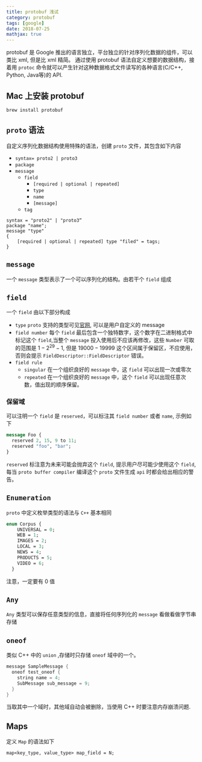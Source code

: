 ```yaml
---
title: protobuf 浅试
category: protobuf
tags: [google]
date: 2018-07-25
mathjax: true
---
```


protobuf 是 Google 推出的语言独立，平台独立的针对序列化数据的组件，可以类比 xml, 但是比 xml 精简。
通过使用 protobuf 语法自定义想要的数据结构，接着用 `protoc` 命令就可以产生针对这种数据格式文件读写的各种语言(C/C++, Python, Java等)的 API.

## Mac 上安装 protobuf

```shell
brew install protobuf
```

## `proto` 语法

自定义序列化数据结构使用特殊的语法，创建 `proto` 文件，其包含如下内容

- `syntax= proto2 | proto3`
- `package`
- `message`
  - `field`
    - `[required | optional | repeated]`
    - `type`
    - `name`
    - `[message]`
  - `tag`

```plain
syntax = "proto2" | "proto3“
package "name";
message "type"
{
    [required | optional | repeated] type "filed" = tags;
}
```

## `message`

一个 `message` 类型表示了一个可以序列化的结构。由若干个 `field` 组成

## `field`

一个 `field` 由以下部分构成

- `type`
  `proto` 支持的类型可见[官网](https://developers.google.com/protocol-buffers/docs/proto3#scalar), 可以是用户自定义的 message
- `field number`
  每个 `field` 最后包含一个独特数字，这个数字在二进制格式中标记这个 `field`,当整个 `message` 投入使用后不应该再修改，这些 `Number` 可取的范围是 $1 - 2^29 - 1$, 但是 $19000 - 19999$ 这个区间属于保留区，不应使用，否则会提示 `FieldDescriptor::FieldDescriptor` 错误。
- `field rule`
  - `singular`
    在一个组织良好的 `message` 中，这 `field` 可以出现一次或零次
  - `repeated`
    在一个组织良好的 `message` 中，这个 `field` 可以出现任意次数，值出现的顺序保留。

### 保留域

可以注明一个 `field` 是 `reserved`，可以标注其 `field number` 或者 `name`, 示例如下

```protobuf
message Foo {
  reserved 2, 15, 9 to 11;
  reserved "foo", "bar";
}
```

`reserved` 标注意为未来可能会抛弃这个 `field`, 提示用户尽可能少使用这个 `field`, 每当 `proto buffer compiler` 编译这个 `proto` 文件生成 `api` 时都会给出相应的警告。

## `Enumeration`

`proto` 中定义枚举类型的语法与 `C++` 基本相同

```proto
enum Corpus {
    UNIVERSAL = 0;
    WEB = 1;
    IMAGES = 2;
    LOCAL = 3;
    NEWS = 4;
    PRODUCTS = 5;
    VIDEO = 6;
  }
```

注意，一定要有 0 值

## `Any`

`Any` 类型可以保存任意类型的信息，直接将任何序列化的 `message` 看做看做字节串存储

## `oneof`

类似 C++ 中的 `union` ,存储时只存储 `oneof` 域中的一个。

```C++
message SampleMessage {
  oneof test_oneof {
    string name = 4;
    SubMessage sub_message = 9;
  }
}
```

当取其中一个域时，其他域自动会被删除，当使用 C++ 时要注意内存崩溃问题.

## Maps

定义 `Map` 的语法如下

```proto
map<key_type, value_type> map_field = N;
```